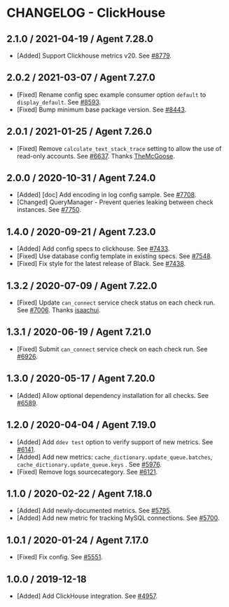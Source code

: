 # CHANGELOG - ClickHouse

## 2.1.0 / 2021-04-19 / Agent 7.28.0

* [Added] Support Clickhouse metrics v20. See [#8779](https://github.com/DataDog/integrations-core/pull/8779).

## 2.0.2 / 2021-03-07 / Agent 7.27.0

* [Fixed] Rename config spec example consumer option `default` to `display_default`. See [#8593](https://github.com/DataDog/integrations-core/pull/8593).
* [Fixed] Bump minimum base package version. See [#8443](https://github.com/DataDog/integrations-core/pull/8443).

## 2.0.1 / 2021-01-25 / Agent 7.26.0

* [Fixed] Remove `calculate_text_stack_trace` setting to allow the use of read-only accounts. See [#6637](https://github.com/DataDog/integrations-core/pull/6637). Thanks [TheMcGoose](https://github.com/TheMcGoose).

## 2.0.0 / 2020-10-31 / Agent 7.24.0

* [Added] [doc] Add encoding in log config sample. See [#7708](https://github.com/DataDog/integrations-core/pull/7708).
* [Changed] QueryManager - Prevent queries leaking between check instances. See [#7750](https://github.com/DataDog/integrations-core/pull/7750).

## 1.4.0 / 2020-09-21 / Agent 7.23.0

* [Added] Add config specs to clickhouse. See [#7433](https://github.com/DataDog/integrations-core/pull/7433).
* [Fixed] Use database config template in existing specs. See [#7548](https://github.com/DataDog/integrations-core/pull/7548).
* [Fixed] Fix style for the latest release of Black. See [#7438](https://github.com/DataDog/integrations-core/pull/7438).

## 1.3.2 / 2020-07-09 / Agent 7.22.0

* [Fixed] Update `can_connect` service check status on each check run. See [#7006](https://github.com/DataDog/integrations-core/pull/7006). Thanks [isaachui](https://github.com/isaachui).

## 1.3.1 / 2020-06-19 / Agent 7.21.0

* [Fixed] Submit `can_connect` service check on each check run. See [#6926](https://github.com/DataDog/integrations-core/pull/6926).

## 1.3.0 / 2020-05-17 / Agent 7.20.0

* [Added] Allow optional dependency installation for all checks. See [#6589](https://github.com/DataDog/integrations-core/pull/6589).

## 1.2.0 / 2020-04-04 / Agent 7.19.0

* [Added] Add `ddev test` option to verify support of new metrics. See [#6141](https://github.com/DataDog/integrations-core/pull/6141).
* [Added] Add new metrics: `cache_dictionary.update_queue.batches`, `cache_dictionary.update_queue.keys` . See [#5976](https://github.com/DataDog/integrations-core/pull/5976).
* [Fixed] Remove logs sourcecategory. See [#6121](https://github.com/DataDog/integrations-core/pull/6121).

## 1.1.0 / 2020-02-22 / Agent 7.18.0

* [Added] Add newly-documented metrics. See [#5795](https://github.com/DataDog/integrations-core/pull/5795).
* [Added] Add new metric for tracking MySQL connections. See [#5700](https://github.com/DataDog/integrations-core/pull/5700).

## 1.0.1 / 2020-01-24 / Agent 7.17.0

* [Fixed] Fix config. See [#5551](https://github.com/DataDog/integrations-core/pull/5551).

## 1.0.0 / 2019-12-18

* [Added] Add ClickHouse integration. See [#4957](https://github.com/DataDog/integrations-core/pull/4957).
